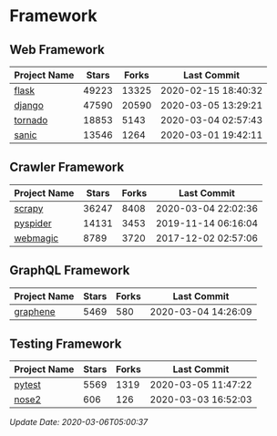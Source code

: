 # Framework

## Web Framework

| Project Name | Stars | Forks | Last Commit |
| ------------ | ----- | ----- | ----------- |
| [flask](https://github.com/pallets/flask) | 49223 | 13325 | 2020-02-15 18:40:32 |
| [django](https://github.com/django/django) | 47590 | 20590 | 2020-03-05 13:29:21 |
| [tornado](https://github.com/tornadoweb/tornado) | 18853 | 5143 | 2020-03-04 02:57:43 |
| [sanic](https://github.com/huge-success/sanic) | 13546 | 1264 | 2020-03-01 19:42:11 |

## Crawler Framework

| Project Name | Stars | Forks | Last Commit |
| ------------ | ----- | ----- | ----------- |
| [scrapy](https://github.com/scrapy/scrapy) | 36247 | 8408 | 2020-03-04 22:02:36 |
| [pyspider](https://github.com/binux/pyspider) | 14131 | 3453 | 2019-11-14 06:16:04 |
| [webmagic](https://github.com/code4craft/webmagic) | 8789 | 3720 | 2017-12-02 02:57:06 |

## GraphQL Framework

| Project Name | Stars | Forks | Last Commit |
| ------------ | ----- | ----- | ----------- |
| [graphene](https://github.com/graphql-python/graphene) | 5469 | 580 | 2020-03-04 14:26:09 |

## Testing Framework

| Project Name | Stars | Forks | Last Commit |
| ------------ | ----- | ----- | ----------- |
| [pytest](https://github.com/pytest-dev/pytest) | 5569 | 1319 | 2020-03-05 11:47:22 |
| [nose2](https://github.com/nose-devs/nose2) | 606 | 126 | 2020-03-03 16:52:03 |

*Update Date: 2020-03-06T05:00:37*